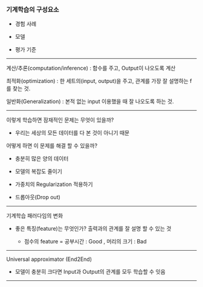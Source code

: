### 기계학습의 구성요소

- 경험 사례

- 모델

- 평가 기준

---

계산/추론(computation/inference) : 함수를 주고, Output이 나오도록 계산

최적화(optimization) : 한 세트의(input, output)을 주고, 관계를 가장 잘 설명하는 f를 찾는 것.

일반화(Generalization) : 본적 없는 input 이용했을 때 잘 나오도록 하는 것.

---

이렇게 학습하면 잠재적인 문제는 무엇이 있을까?

- 우리는 세상의 모든 데이터를 다 본 것이 아니기 때문

어떻게 하면 이 문제를 해결 할 수 있을까?

-  충분히 많은 양의 데이터

- 모델의 복잡도 줄이기

- 가중치의 Regularization 적용하기

- 드롭아웃(Drop out)

---

기계학습 패러다임의 변화

- 좋은 특징(feature)는 무엇인가? 출력과의 관계를 잘 설명 할 수 있는 것
  
  - 점수의 feature = 공부시간 : Good , 머리의 크기 : Bad

---

Universal approximator (End2End)

- 모델이 충분히 크다면 Input과 Output의 관계를 모두 학습할 수 잇음

---












